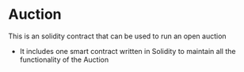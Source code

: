 # Auction
This is an solidity contract that can be used to run an open auction

* It includes one smart contract written in Solidity to maintain all the functionality of the Auction

